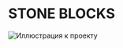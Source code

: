 # STONE BLOCKS

![Иллюстрация к проекту](https://github.com/FOGOK/cuadro/raw/master/prodImages/44.png)


